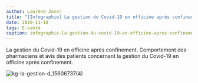 ```yaml
---
author: Laurène Jover
title: "[Infographie] La gestion du Covid-19 en officine après confinement"
date: 2020-11-18
tags: E-santé
caption: infographie-la-gestion-du-covid-19-en-officine-apres-confinement.webp
---
```


La gestion du Covid-19 en officine après confinement. Comportement des pharmaciens et avis des patients concernant la gestion du Covid-19 en officine après confinement.

![kg-la-gestion-d_15606737(4)](</2020-11-18_infographie-la-gestion-du-covid-19-en-officine-apres-confinement/kg-la-gestion-d_15606737(4).png>)
